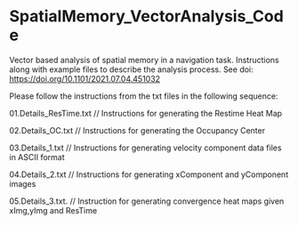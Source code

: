 # SpatialMemory_VectorAnalysis_Code
Vector based analysis of spatial memory in a navigation task. Instructions along with example files to describe the analysis process. See doi: https://doi.org/10.1101/2021.07.04.451032


Please follow the instructions from the txt files in the following sequence:

01.Details_ResTime.txt    // Instructions for generating the Restime Heat Map

02.Details_OC.txt         // Instructions for generating the Occupancy Center

03.Details_1.txt          // Instructions for generating velocity component data files in ASCII format

04.Details_2.txt          // Instructions for generating xComponent and yComponent images

05.Details_3.txt.         // Instruction for generating convergence heat maps given xImg,yImg and ResTime
